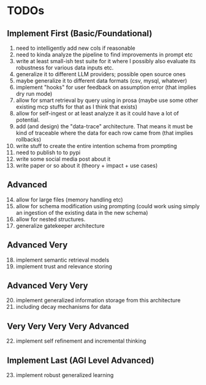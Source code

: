 # TODOs

## Implement First (Basic/Foundational)

1. need to intelligently add new cols if reasonable
2. need to kinda analyze the pipeline to find improvements in prompt etc
3. write at least small-ish test suite for it where I possibly also evaluate its robustness for various data inputs etc.
4. generalize it to different LLM providers; possible open source ones
5. maybe generalize it to different data formats (csv, mysql, whatever)
6. implement "hooks" for user feedback on assumption error (that implies dry run mode)
7. allow for smart retrieval by query using in prosa (maybe use some other existing mcp stuffs for that as I think that exists)
8. allow for self-ingest or at least analyze it as it could have a lot of potential.
9. add (and design) the "data-trace" architecture. That means it must be kind of traceable where the data for each row came from (that implies rollbacks)
10. write stuff to create the entire intention schema from prompting
11. need to publish to to pypi
12. write some social media post about it
13. write paper or so about it (theory + impact + use cases)

## Advanced

14. allow for large files (memory handling etc)
15. allow for schema modification using prompting (could work using simply an ingestion of the existing data in the new schema)
16. allow for nested structures.
17. generalize gatekeeper architecture

## Advanced Very

18. implement semantic retrieval models
19. implement trust and relevance storing

## Advanced Very Very

20. implement generalized information storage from this architecture
21. including decay mechanisms for data

## Very Very Very Very Advanced

22. implement self refinement and incremental thinking

## Implement Last (AGI Level Advanced)

23. implement robust generalized learning
